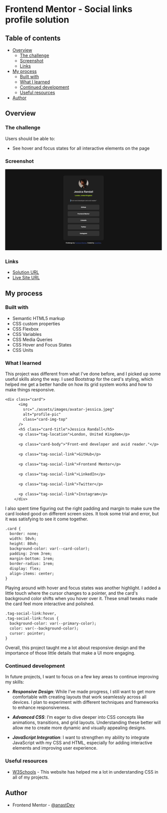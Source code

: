 # Frontend Mentor - Social links profile solution

## Table of contents

- [Overview](#overview)
  - [The challenge](#the-challenge)
  - [Screenshot](#screenshot)
  - [Links](#links)
- [My process](#my-process)
  - [Built with](#built-with)
  - [What I learned](#what-i-learned)
  - [Continued development](#continued-development)
  - [Useful resources](#useful-resources)
- [Author](#author)

## Overview

### The challenge

Users should be able to:

- See hover and focus states for all interactive elements on the page

### Screenshot

![](./screenshot.png)

### Links

- [Solution URL](https://github.com/anastDev/Social-Links)
- [Live Site URL](https://anastdev.github.io/Social-Links/)

## My process

### Built with

- Semantic HTML5 markup
- CSS custom properties
- CSS Flexbox
- CSS Variables
- CSS Media Queries
- CSS Hover and Focus States
- CSS Units

### What I learned

This project was different from what I've done before, and I picked up some useful skills along the way. I used Bootstrap for the card's styling, which helped me get a better handle on how its grid system works and how to make things responsive.
```
<div class="card">
      <img
        src="./assets/images/avatar-jessica.jpeg"
        alt="profile-pic"
        class="card-img-top"
      />
      <h5 class="card-title">Jessica Randall</h5>
      <p class="tag-location">London, United Kingdom</p>

      <p class="card-body">"Front-end developer and avid reader."</p>

      <p class="tag-social-link">GitHub</p>

      <p class="tag-social-link">Frontend Mentor</p>

      <p class="tag-social-link">LinkedIn</p>

      <p class="tag-social-link">Twitter</p>

      <p class="tag-social-link">Instagram</p>
    </div>
 ```

I also spent time figuring out the right padding and margin to make sure the card looked good on different screen sizes. It took some trial and error, but it was satisfying to see it come together.

```
.card {
  border: none;
  width: 50vh;
  height: 80vh;
  background-color: var(--card-color);
  padding: 2rem 3rem;
  margin-bottom: 1rem;
  border-radius: 1rem;
  display: flex;
  align-items: center;
}
```

Playing around with hover and focus states was another highlight. I added a little touch where the cursor changes to a pointer, and the card's background color shifts when you hover over it. These small tweaks made the card feel more interactive and polished.

```
.tag-social-link:hover,
.tag-social-link:focus {
  background-color: var(--primary-color);
  color: var(--background-color);
  cursor: pointer;
}
```

Overall, this project taught me a lot about responsive design and the importance of those little details that make a UI more engaging.

### Continued development

In future projects, I want to focus on a few key areas to continue improving my skills:

- ***Responsive Design***: While I’ve made progress, I still want to get more comfortable with creating layouts that work seamlessly across all devices. I plan to experiment with different techniques and frameworks to enhance responsiveness.

- ***Advanced CSS***: I’m eager to dive deeper into CSS concepts like animations, transitions, and grid layouts. Understanding these better will allow me to create more dynamic and visually appealing designs.

- ***JavaScript Integration***: I want to strengthen my ability to integrate JavaScript with my CSS and HTML, especially for adding interactive elements and improving user experience.


### Useful resources

- [W3Schools](https://www.w3schools.com/css/default.asp) - This website has helped me a lot in understanding CSS in all of my projects. 

## Author

- Frontend Mentor - [@anastDev]()